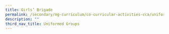 ```yaml
---
title: Girls’ Brigade
permalink: /secondary/mg-curriculum/co-curricular-activities-cca/uniformed-groups/girls-brigade/
description: ""
third_nav_title: Uniformed Groups
---
```


